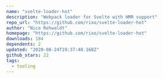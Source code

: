```yaml
---
name: "svelte-loader-hot"
description: "Webpack loader for Svelte with HMR support"
repo_url: "https://github.com/rixo/svelte-loader-hot"
author: "Nico Rehwaldt"
homepage: "https://github.com/rixo/svelte-loader-hot"
downloads: 184
dependents: 2
updated: "2020-08-24T19:37:40.168Z"
github_stars: 22
tags: 
  - tooling
---
```

